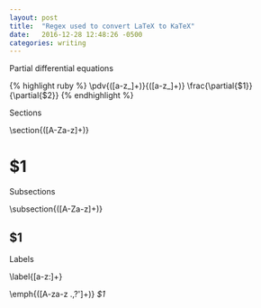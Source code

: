 ```yaml
---
layout: post
title:  "Regex used to convert LaTeX to KaTeX"
date:   2016-12-28 12:48:26 -0500
categories: writing
---
```


Partial differential equations

{% highlight ruby %}
\\pdv{([a-z_]+)}{([a-z_]+)}
\\frac{\\partial{$1}}{\\partial{$2}}
{% endhighlight %}

Sections

\\section{([A-Za-z]+)}
# $1


Subsections

\\subsection{([A-Za-z]+)}
## $1

Labels

\\label{[a-z:]+}
<empty>

\\emph{([A-za-z .,?']+)}
*$1*